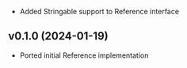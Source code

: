 * Added Stringable support to Reference interface

## v0.1.0 (2024-01-19)
* Ported initial Reference implementation
